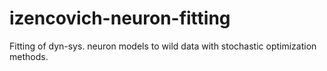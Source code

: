 # izencovich-neuron-fitting
Fitting of dyn-sys. neuron models to wild data with stochastic optimization methods.
